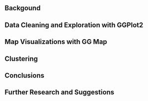 ## Backgound
  
## Data Cleaning and Exploration with GGPlot2 

## Map Visualizations with GG Map

## Clustering 

## Conclusions

## Further Research and Suggestions 
